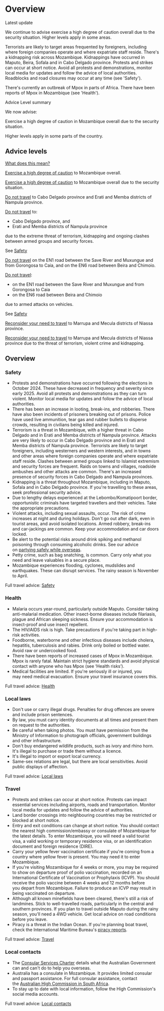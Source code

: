 # Overview

Latest update

We continue to advise exercise a high degree of caution overall due to the security situation. Higher levels apply in some areas.   
  
Terrorists are likely to target areas frequented by foreigners, including where foreign companies operate and where expatriate staff reside. There's a kidnapping risk across Mozambique. Kidnappings have occurred in Maputo, Beira, Sofala and in Cabo Delgado province. Protests and strikes can occur at short notice. Avoid all protests and demonstrations, monitor local media for updates and follow the advice of local authorities. Roadblocks and road closures may occur at any time (see 'Safety').   
  
There's currently an outbreak of Mpox in parts of Africa. There have been reports of Mpox in Mozambique (see 'Health').

Advice Level summary

We now advise:

Exercise a high degree of caution in Mozambique overall due to the security situation.

Higher levels apply in some parts of the country.

## Advice levels

[What does this mean?](/before-you-go/travel-advice-explained/)

[Exercise a high degree of caution](https://www.smartraveller.gov.au/consular-services/travel-advice-explained#level2) to Mozambique overall.

[Exercise a high degree of caution](https://www.smartraveller.gov.au/consular-services/travel-advice-explained#level2) to Mozambique overall due to the security situation.

[Do not travel](https://www.smartraveller.gov.au/consular-services/travel-advice-explained#level4) to Cabo Delgado province and Erati and Memba districts of Nampula province.

[Do not travel](https://www.smartraveller.gov.au/consular-services/travel-advice-explained#level4) to:

* Cabo Delgado province, and
* Erati and Memba districts of Nampula province

due to the extreme threat of terrorism, kidnapping and ongoing clashes between armed groups and security forces.

See [Safety](#safety)

[Do not travel](https://www.smartraveller.gov.au/consular-services/travel-advice-explained#level4) on the EN1 road between the Save River and Muxungue and from Gorongosa to Caia, and on the EN6 road between Beira and Chimoio.

[Do not travel](https://www.smartraveller.gov.au/consular-services/travel-advice-explained#level4):

* on the EN1 road between the Save River and Muxungue and from Gorongosa to Caia
* on the EN6 road between Beira and Chimoio

due to armed attacks on vehicles.

See [Safety](#safety)

[Reconsider your need to travel](https://www.smartraveller.gov.au/consular-services/travel-advice-explained#level3) to Marrupa and Mecula districts of Niassa province.

[Reconsider your need to travel](https://www.smartraveller.gov.au/consular-services/travel-advice-explained#level3) to Marrupa and Mecula districts of Niassa province due to the threat of terrorism, violent crime and kidnapping.

## Overview

### Safety

* Protests and demonstrations have occurred following the elections in October 2024. These have decreased in frequency and severity since early 2025. Avoid all protests and demonstrations as they can turn violent. Monitor local media for updates and follow the advice of local authorities.
* There has been an increase in looting, break-ins, and robberies. There have also been incidents of prisoners breaking out of prisons. Police have used live ammunition, tear gas and rubber bullets to disperse crowds, resulting in civilians being killed and injured.
* Terrorism is a threat in Mozambique, with a higher threat in Cabo Delgado and in Erati and Memba districts of Nampula province. Attacks are very likely to occur in Cabo Delgado province and in Erati and Memba districts of Nampula province. Terrorists are likely to target foreigners, including westerners and western interests, and in towns and other areas where foreign companies operate and where expatriate staff reside. Clashes between armed groups linked to Islamist extremism and security forces are frequent. Raids on towns and villages, roadside ambushes and other attacks are common. There's an increased presence of security forces in Cabo Delgado and Nampula provinces.
* Kidnapping is a threat throughout Mozambique, including in Maputo, Sofala and in Cabo Delgado province. If you're travelling to these areas, seek professional security advice.
* Due to lengthy delays experienced at the Lebombo/Komatipoort border, opportunistic criminals have targeted travellers and their vehicles. Take the appropriate precautions.
* Violent attacks, including sexual assaults, occur. The risk of crime increases at night and during holidays. Don't go out after dark, even in tourist areas, and avoid isolated locations. Armed robbery, break-ins and car-jackings are common. Keep your accommodation and car doors locked.
* Be alert to the potential risks around drink spiking and methanol poisoning through consuming alcoholic drinks. See our advice on [partying safely while overseas](https://www.smartraveller.gov.au/before-you-go/safety/partying#methanol).
* Petty crime, such as bag snatching, is common. Carry only what you need and leave valuables in a secure place.
* Mozambique experiences flooding, cyclones, mudslides and earthquakes. These can disrupt services. The rainy season is November to April.

Full travel advice: [Safety](#safety)

### Health

* Malaria occurs year-round, particularly outside Maputo. Consider taking anti-malarial medication. Other insect-borne diseases include filariasis, plague and African sleeping sickness. Ensure your accommodation is insect-proof and use insect repellent.
* The HIV/AIDS risk is high. Take precautions if you're taking part in high-risk activities.
* Foodborne, waterborne and other infectious diseases include cholera, hepatitis, tuberculosis and rabies. Drink only boiled or bottled water. Avoid raw or undercooked food.
* There have been reports of increased cases of Mpox in Mozambique. Mpox is rarely fatal. Maintain strict hygiene standards and avoid physical contact with anyone who has Mpox (see ‘Health risks’).
* Medical facilities are limited. If you're seriously ill or injured, you may need medical evacuation. Ensure your travel insurance covers this.

Full travel advice: [Health](#health)

### Local laws

* Don't use or carry illegal drugs. Penalties for drug offences are severe and include prison sentences.
* By law, you must carry identity documents at all times and present them on request to the authorities.
* Be careful when taking photos. You must have permission from the Ministry of Information to photograph officials, government buildings and other infrastructure.
* Don't buy endangered wildlife products, such as ivory and rhino horn. It's illegal to purchase or trade them without a licence.
* It's illegal to import or export local currency.
* Same-sex relations are legal, but there are local sensitivities. Avoid public displays of affection.

Full travel advice: [Local laws](#local-laws)

### Travel

* Protests and strikes can occur at short notice. Protests can impact essential services including airports, roads and transportation. Monitor local media for updates and follow the advice of authorities.
* Land border crossings into neighbouring countries may be restricted or blocked at short notice.
* Entry and exit conditions can change at short notice. You should contact the nearest high commission/embassy or consulate of Mozambique for the latest details. To enter Mozambique, you will need a valid tourist visa, a valid working or temporary residence visa, or an identification document and foreign residence (DIRE).
* Carry your yellow fever vaccination certificate if you're coming from a country where yellow fever is present. You may need it to enter Mozambique.
* If you're visiting Mozambique for 4 weeks or more, you may be required to show on departure proof of polio vaccination, recorded on an International Certificate of Vaccination or Prophylaxis (ICVP). You should receive the polio vaccine between 4 weeks and 12 months before you depart from Mozambique. Failure to produce an ICVP may result in being vaccinated on departure.
* Although all known minefields have been cleared, there's still a risk of landmines. Stick to well-travelled roads, particularly in the central and southern provinces. If you plan to travel outside Maputo during the rainy season, you'll need a 4WD vehicle. Get local advice on road conditions before you leave.
* Piracy is a threat in the Indian Ocean. If you're planning boat travel, check the International Maritime Bureau's [piracy reports](https://www.icc-ccs.org/piracy-reporting-centre).

Full travel advice: [Travel](#travel)

### Local contacts

* The [Consular Services Charter](/consular-services/consular-services-charter "Consular Services Charter") details what the Australian Government can and can't do to help you overseas.
* Australia has a consulate in Mozambique. It provides limited consular and passport assistance. For full consular assistance, contact the [Australian High Commission in South Africa](https://southafrica.embassy.gov.au/pret/contact-us.html).
* To stay up to date with local information, follow the High Commission's social media accounts.

Full travel advice: [Local contacts](#local-contacts)